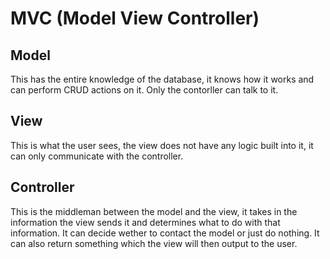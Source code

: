 # MVC (Model View Controller)
## Model
This has the entire knowledge of the database, it knows how it works and can perform CRUD actions on it. Only the contorller can talk to it.
## View
This is what the user sees, the view does not have any logic built into it, it can only communicate with the controller.
## Controller
This is the middleman between the model and the view, it takes in the information the view sends it and determines what to do with that information. It can decide wether to contact the model or just do nothing. It can also return something which the view will then output to the user.
